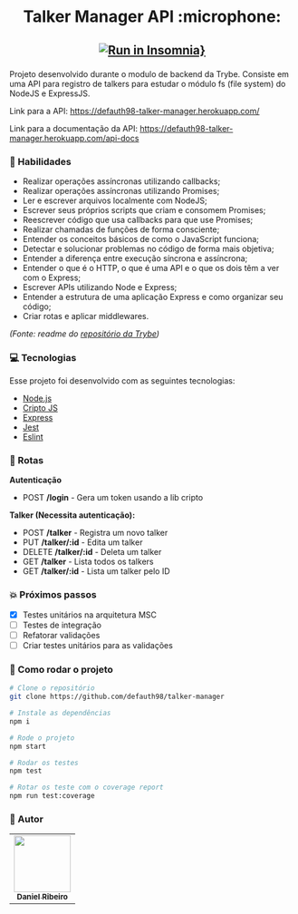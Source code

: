 <h1 align="center">Talker Manager API :microphone:</h1>
<h2 align="center">

[![Run in Insomnia}](https://insomnia.rest/images/run.svg)](https://insomnia.rest/run/?label=Talker%20Manager&uri=https%3A%2F%2Fgithub.com%2Fdefauth98%2Ftalker-manager%2Fblob%2Fmain%2FInsomnia_2021-11-06.json)

</h2>

Projeto desenvolvido durante o modulo de backend da Trybe. Consiste em uma API para registro de talkers para estudar o módulo fs (file system) do NodeJS e ExpressJS.

Link para a API: https://defauth98-talker-manager.herokuapp.com/

Link para a documentação da API: https://defauth98-talker-manager.herokuapp.com/api-docs

### 🌟 Habilidades

- Realizar operações assíncronas utilizando callbacks;
- Realizar operações assíncronas utilizando Promises;
- Ler e escrever arquivos localmente com NodeJS;
- Escrever seus próprios scripts que criam e consomem Promises;
- Reescrever código que usa callbacks para que use Promises;
- Realizar chamadas de funções de forma consciente;
- Entender os conceitos básicos de como o JavaScript funciona;
- Detectar e solucionar problemas no código de forma mais objetiva;
- Entender a diferença entre execução síncrona e assíncrona;
- Entender o que é o HTTP, o que é uma API e o que os dois têm a ver com o Express;
- Escrever APIs utilizando Node e Express;
- Entender a estrutura de uma aplicação Express e como organizar seu código;
- Criar rotas e aplicar middlewares.

_(Fonte: readme do [repositório da Trybe](https://github.com/tryber/sd-010-a-project-talker-manager#habilidades))_

### :computer: Tecnologias

Esse projeto foi desenvolvido com as seguintes tecnologias:

- [Node.js][nodejs]
- [Cripto JS][cripto]
- [Express][express]
- [Jest][jest]
- [Eslint][eslint]

[nodejs]: https://nodejs.org/
[cripto]: https://www.npmjs.com/package/crypto-js
[express]: https://expressjs.com/pt-br/
[jest]: https://jestjs.io/pt-BR/
[eslint]: https://eslint.org/

### :station: Rotas

**Autenticação**

- POST **/login** - Gera um token usando a lib cripto

**Talker (Necessita autenticação):**

- POST **/talker** - Registra um novo talker
- PUT **/talker/:id** - Edita um talker
- DELETE **/talker/:id** - Deleta um talker
- GET **/talker** - Lista todos os talkers
- GET **/talker/:id** - Lista um talker pelo ID

### :boom: Próximos passos

- [x] Testes unitários na arquitetura MSC
- [ ] Testes de integração
- [ ] Refatorar validações
- [ ] Criar testes unitários para as validações

### :rocket: Como rodar o projeto

```sh
# Clone o repositório
git clone https://github.com/defauth98/talker-manager

# Instale as dependências
npm i

# Rode o projeto
npm start

# Rodar os testes
npm test

# Rotar os teste com o coverage report
npm run test:coverage
```

### :bust_in_silhouette: Autor

<table>
  <tr>
    <td align="center">
      <a href="https://github.com/defauth98">
        <img src="https://avatars.githubusercontent.com/u/52966246?v=4" width="100px;" alt=""/>
        <br />
          <sub>
            <b>Daniel Ribeiro</b>
          </sub>
      </a>
    </td>
  </tr>
</table>
